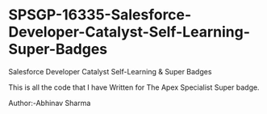 # SPSGP-16335-Salesforce-Developer-Catalyst-Self-Learning-Super-Badges
Salesforce Developer Catalyst Self-Learning &amp; Super Badges

This is all the code that I have Written for The Apex Specialist Super badge.

Author:-Abhinav Sharma
